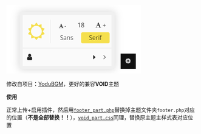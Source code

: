 ![image-20220722195807720](pic/image-20220722195807720.png)

修改自项目：[YoduBGM](https://github.com/TwinIsland/YoduBGM)，更好的兼容**VOID**主题

**使用**

正常上传+启用插件，然后用[`footer_part.php`](footer_part.php)替换掉主题文件夹`footer.php`对应的位置（**不是全部替换！！**），[`void_part.css`](void_part.css)同理，替换原主题主样式表对应位置

